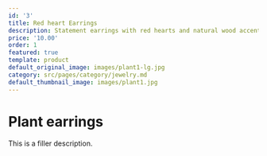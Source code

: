 ```yaml
---
id: '3'
title: Red heart Earrings
description: Statement earrings with red hearts and natural wood accents.
price: '10.00'
order: 1
featured: true
template: product
default_original_image: images/plant1-lg.jpg
category: src/pages/category/jewelry.md
default_thumbnail_image: images/plant1.jpg
---
```

# Plant earrings

This is a filler description.
